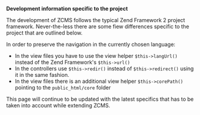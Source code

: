 **Development information specific to the project**

The development of ZCMS follows the typical Zend Framework 2 project framework. Never-the-less there are some fiew differences specific to the project that are outlined below.
  
In order to preserve the navigation in the currently chosen language:

- In the view files you have to use the view helper `$this->langUrl()` instead of the Zend Framework's `$this->url()`
- In the controllers use `$this->redir()` instead of `$this->redirect()` using it in the same fashion.
- In the view files there is an additional view helper `$this->corePath()` pointing to the `public_html/core` folder
  
This page will continue to be updated with the latest specifics that has to be taken into account while extending ZCMS.
